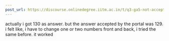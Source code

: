 ```yaml
---
post_url: https://discourse.onlinedegree.iitm.ac.in/t/q3-ga5-not-accepting-right-answer/168011/6
---
```

actually i got 130 as answer. but the answer accepted by the portal was 129. i felt like, i have to change one or two numbers front and back, i tried the same before. it worked 